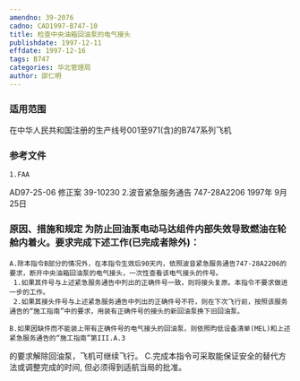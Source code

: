 ```yaml
---
amendno: 39-2076
cadno: CAD1997-B747-10
title: 检查中央油箱回油泵的电气接头
publishdate: 1997-12-11
effdate: 1997-12-16
tags: B747
categories: 华北管理局
author: 邵仁明
---
```


### 适用范围 
在中华人民共和国注册的生产线号001至971(含)的B747系列飞机

### 参考文件
    1.FAA 
AD97-25-06 修正案 39-10230 
    2.波音紧急服务通告 747-28A2206 1997年 9月 25日


### 原因、措施和规定     为防止回油泵电动马达组件内部失效导致燃油在轮舱内着火。要求完成下述工作(已完成者除外)： 
    A.除本指令B部分的情况外，在本指令生效后90天内，依照波音紧急服务通告747-28A2206的要求，断开中央油箱回油泵的电气接头，一次性查看该电气接头的件号。 
     1.如果其件号与上述紧急服务通告中列出的正确件号一致，则将接头复原。本指令不要求做进一步的工作。 
     2.如果其接头件号与上述紧急服务通告中列出的正确件号不符，则在下次飞行前，按照该服务通告的“施工指南”中的要求，用装有正确件号的接头的新回油泵换下旧回油泵。 

    B.如果因缺件而不能装上带有正确件号的电气接头的回油泵，则依照昀低设备清单(MEL)和上述紧急服务通告的“施工指南”第III.A.3
  
的要求解除回油泵，飞机可继续飞行。 
    C.完成本指令可采取能保证安全的替代方法或调整完成的时间, 但必须得到适航当局的批准。
